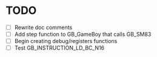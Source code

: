 # TODO

- [ ] Rewrite doc comments
- [ ] Add step function to GB_GameBoy that calls GB_SM83
- [ ] Begin creating debug/registers functions
- [ ] Test GB_INSTRUCTION_LD_BC_N16